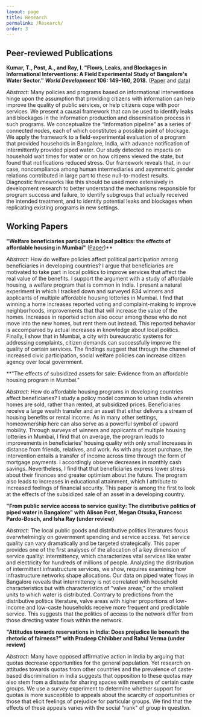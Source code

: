 ```yaml
---
layout: page
title: Research
permalink: /Research/
order: 3
---
```


## Peer-reviewed Publications
 
**Kumar, T., Post, A., and Ray, I. "Flows, Leaks, and Blockages in Informational Interventions: A Field Experimental Study of Bangalore's Water Sector." *World Development* 106: 149-160, 2018.** ([Paper](https://docs.google.com/viewer?a=v&pid=sites&srcid=ZGVmYXVsdGRvbWFpbnxhbGlzb25lcG9zdHxneDo2MjRlMWRiZDNlYzJlNWRl) and [data](https://dataverse.harvard.edu/dataset.xhtml?persistentId=doi:10.7910/DVN/ZMYDWN))
 
 *Abstract*: Many policies and programs based on informational interventions hinge upon the assumption that providing citizens with information can help improve the quality of public services, or help citizens cope with poor services. We present a causal framework that can be used to identify leaks and blockages in the information production and dissemination process in such programs. We conceptualize the “information pipeline” as a series of connected nodes, each of which constitutes a possible point of blockage. We apply the framework to a field-experimental evaluation of a program that provided households in Bangalore, India, with advance notification of intermittently provided piped water. Our study detected no impacts on household wait times for water or on how citizens viewed the state, but found that notifications reduced stress. Our framework reveals that, in our case, noncompliance among human intermediaries and asymmetric gender relations contributed in large part to these null-to-modest results. Diagnostic frameworks like this should be used more extensively in development research to better understand the mechanisms responsible for program success and failure, to identify subgroups that actually received the intended treatment, and to identify potential leaks and blockages when replicating existing programs in new settings.
 
## Working Papers

**"Welfare beneficiaries participate in local politics: the effects of affordable housing in Mumbai"** ([Paper](https://www.dropbox.com/s/k3q9838eygfpvmi/Kumar_housing2019.pdf?dl=0))**

*Abstract*: How do welfare policies affect political participation among beneficiaries in developing countries? I argue that beneficiaries are motivated to take part in local politics to improve services that affect the real value of the benefits. I support the argument with a study of affordable housing, a welfare program that is common in India. I present a natural experiment in which I tracked down and surveyed 834 winners and applicants of multiple affordable housing lotteries in Mumbai. I find that winning a home increases reported voting and complaint-making to improve neighborhoods, improvements that that will increase the value of the homes. Increases in reported action also occur among those who do not move into the new homes, but rent them out instead. This reported behavior is accompanied by actual increases in knowledge about local politics. Finally, I show that in Mumbai, a city with bureaucratic systems for addressing complaints, citizen demands can successfully improve the quality of certain services. The findings suggest that through the channel of increased civic participation, social welfare policies can increase citizen agency over local government.


**"The effects of subsidized assets for sale: Evidence from an affordable housing program in Mumbai."

*Abstract*: How do affordable housing programs in developing countries affect beneficiaries? I study a policy model common to urban India wherein homes are sold, rather than rented, at subsidized prices. Beneficiaries receive a large wealth transfer and an asset that either delivers a stream of housing benefits or rental income. As in many other settings, homeownership here can also serve as a powerful symbol of upward mobility. Through surveys of winners and applicants of multiple housing lotteries in Mumbai, I find that on average, the program leads to improvements in beneficiaries' housing quality with only small increases in distance from friends, relatives, and work. As with any asset purchase, the intervention entails a transfer of income across time through the form of mortgage payments. I accordingly observe decreases in monthly cash savings. Nevertheless, I find that that beneficiaries express lower stress about their finances and greater optimism about the future. The program also leads to increases in educational attainment, which I attribute to increased feelings of financial security. This paper is among the first to look at the effects of the subsidized sale of an asset in a developing country.


**"From public service access to service quality: The distributive politics of piped water in Bangalore" with Alison Post, Megan Otsuka, Francesc Pardo-Bosch, and Isha Ray (under review)**

*Abstract*: The local public goods and distributive politics literatures focus overwhelmingly on government spending and service access. Yet service quality can vary dramatically and be targeted strategically. This paper provides one of the first analyses of the allocation of a key dimension of service quality: intermittency, which characterizes vital services like water and electricity for hundreds of millions of people. Analyzing the distribution of intermittent infrastructure services, we show, requires examining how infrastructure networks shape allocations. Our data on piped water flows in Bangalore reveals that intermittency is not correlated with household characteristics but with characteristics of "valve areas," or the smallest units to which water is distributed. Contrary to predictions from the distributive politics literature, valve areas with higher proportions of low- income and low-caste households receive more frequent and predictable service. This suggests that the politics of access to the network differ from those directing water flows within the network.


**"Attitudes towards reservations in India: Does prejudice lie beneath the rhetoric of fairness?" with Pradeep Chhibber and Rahul Verma (under review)**

*Abstract*: Many have opposed affirmative action in India by arguing that quotas decrease opportunities for the general population. Yet research on attitudes towards quotas from other countries and the prevalence of caste-based discrimination in India suggests that opposition to these quotas may also stem from a distaste for sharing spaces with members of certain caste groups. We use a survey experiment to determine whether support for quotas is more susceptible to appeals about the scarcity of opportunities or those that elicit feelings of prejudice for particular groups. We find that the effects of these appeals varies with the social "rank" of group in question.


